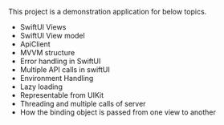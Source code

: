 This project is a demonstration application for below topics.

- SwiftUI Views
- SwiftUI View model
- ApiClient
- MVVM structure
- Error handling in SwiftUI
- Multiple API calls in swiftUI
- Environment Handling
- Lazy loading
- Representable from UIKit
- Threading and multiple calls of server
- How the binding object is passed from one view to another

